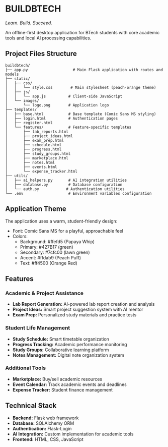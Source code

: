 # BUILDBTECH

*Learn. Build. Succeed.*

An offline-first desktop application for BTech students with core academic tools and local AI processing capabilities.

## Project Files Structure

```
buildbtech/
├── app.py                    # Main Flask application with routes and models
├── static/
│   ├── css/
│   │   └── style.css        # Main stylesheet (peach-orange theme)
│   ├── js/
│   │   └── app.js          # Client-side JavaScript
│   └── images/
│       └── logo.png        # Application logo
├── templates/
│   ├── base.html           # Base template (Comic Sans MS styling)
│   ├── login.html          # Authentication pages
│   ├── register.html
│   └── features/           # Feature-specific templates
│       ├── lab_reports.html
│       ├── project_ideas.html
│       ├── exam_prep.html
│       ├── schedule.html
│       ├── progress.html
│       ├── study_groups.html
│       ├── marketplace.html
│       ├── notes.html
│       ├── events.html
│       └── expense_tracker.html
├── utils/
│   ├── ai_helpers.py       # AI integration utilities
│   ├── database.py         # Database configuration
│   └── auth.py            # Authentication utilities
└── .env                    # Environment variables configuration
```

## Application Theme

The application uses a warm, student-friendly design:
- Font: Comic Sans MS for a playful, approachable feel
- Colors:
  - Background: #ffefd5 (Papaya Whip)
  - Primary: #427B17 (green)
  - Secondary: #7cfc00 (lawn green)
  - Accent: #ffdab9 (Peach Puff)
  - Text: #ff4500 (Orange Red)

## Features

### Academic & Project Assistance
- **Lab Report Generation:** AI-powered lab report creation and analysis
- **Project Ideas:** Smart project suggestion system with AI mentor
- **Exam Prep:** Personalized study materials and practice tests

### Student Life Management
- **Study Schedule:** Smart timetable organization
- **Progress Tracking:** Academic performance monitoring
- **Study Groups:** Collaborative learning platform
- **Notes Management:** Digital note organization system

### Additional Tools
- **Marketplace:** Buy/sell academic resources
- **Event Calendar:** Track academic events and deadlines
- **Expense Tracker:** Student finance management

## Technical Stack

- **Backend:** Flask web framework
- **Database:** SQLAlchemy ORM
- **Authentication:** Flask-Login
- **AI Integration:** Custom implementation for academic tools
- **Frontend:** HTML, CSS, JavaScript
